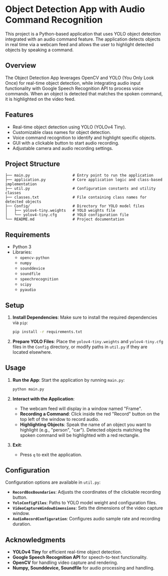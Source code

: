 # Object Detection App with Audio Command Recognition

This project is a Python-based application that uses YOLO object detection integrated with an audio command feature. The application detects objects in real time via a webcam feed and allows the user to highlight detected objects by speaking a command.

## Overview

The Object Detection App leverages OpenCV and YOLO (You Only Look Once) for real-time object detection, while integrating audio input functionality with Google Speech Recognition API to process voice commands. When an object is detected that matches the spoken command, it is highlighted on the video feed.

## Features

- Real-time object detection using YOLO (YOLOv4 Tiny).
- Customizable class names for object detection.
- Voice command recognition to identify and highlight specific objects.
- GUI with a clickable button to start audio recording.
- Adjustable camera and audio recording settings.

## Project Structure

```plaintext
├── main.py                   # Entry point to run the application
├── application.py            # Core application logic and class-based implementation
├── util.py                   # Configuration constants and utility classes
├── classes.txt               # File containing class names for detected objects
├── Config/                   # Directory for YOLO model files
│   ├── yolov4-tiny.weights   # YOLO weights file
│   └── yolov4-tiny.cfg       # YOLO configuration file
└── README.md                 # Project documentation
```

## Requirements

- Python 3
- Libraries:
  - `opencv-python`
  - `numpy`
  - `sounddevice`
  - `soundfile`
  - `speechrecognition`
  - `scipy`
  - `pyaudio`

## Setup

1. **Install Dependencies**:
   Make sure to install the required dependencies via `pip`:

   ```bash
   pip install -r requirements.txt
   ```

2. **Prepare YOLO Files**:
   Place the `yolov4-tiny.weights` and `yolov4-tiny.cfg` files in the `Config` directory, or modify paths in `util.py` if they are located elsewhere.

## Usage

1. **Run the App**:
   Start the application by running `main.py`:

   ```bash
   python main.py
   ```

2. **Interact with the Application**:

   - The webcam feed will display in a window named "Frame".
   - **Recording a Command**: Click inside the red "Record" button on the top left of the window to record audio.
   - **Highlighting Objects**: Speak the name of an object you want to highlight (e.g., "person", "car"). Detected objects matching the spoken command will be highlighted with a red rectangle.

3. **Exit**:
   - Press `q` to exit the application.

## Configuration

Configuration options are available in `util.py`:

- **`RecordBoxBoundaries`**: Adjusts the coordinates of the clickable recording button.
- **`YoloConfigFiles`**: Paths to YOLO model weight and configuration files.
- **`VideoCaptureWindowDimensions`**: Sets the dimensions of the video capture window.
- **`AudioRecordConfiguration`**: Configures audio sample rate and recording duration.

## Acknowledgments

- **YOLOv4 Tiny** for efficient real-time object detection.
- **Google Speech Recognition API** for speech-to-text functionality.
- **OpenCV** for handling video capture and rendering.
- **Numpy, Sounddevice, Soundfile** for audio processing and handling.
